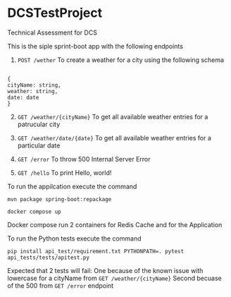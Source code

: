 # DCSTestProject
Technical Assessment for DCS

This is the siple sprint-boot app with the following endpoints

1. <code>POST /wether</code>
To create a weather for a city using the following schema
<code>
{
cityName: string,
weather: string,
date: date
}
</code>

2. <code>GET /weather/{cityName}</code>
To get all available weather entries for a patrucular city

3. <code>GET /weather/date/{date}</code>
To get all available weather entries for a particular date

4. <code>GET /error</code>
To throw 500 Internal Server Error

5. <code>GET /hello</code>
To print Hello, world!


To run the appilcation execute the command

<code>mvn package spring-boot:repackage</code>

<code>docker compose up</code>

Docker compose run 2 containers for Redis Cache and for the Application

To run the Python tests execute the command

<code>pip install api_test/requirement.txt
  PYTHONPATH=. pytest api_tests/tests/apitest.py
</code>

Expected that 2 tests will fail:
One because of the known issue with lowercase for a cityName from <code>GET /weather/{cityName}</code>
Second becuase of the 500 from <code>GET /error</code> endpoint

